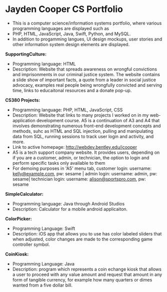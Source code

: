 # Jayden Cooper CS Portfolio
- This is a computer science/information systems portfolio, where various programming languages are displayed such as 
- PHP, HTML, JavaScript, Java, Swift, Python, and MySQL. 
- In addition to progamming langues, UI design mockups, user stories and other information system design elements are displayed.

**SupportingCulture:** 
  - Programming language: HTML
  - Description: Website that spreads awareness on wrongful convictions and imprisonments in our criminal justice system. The website contains
                 a slide show of important facts, a quote from a leader in social justice advocacy, examples real people being wrongfully 
                 convicted and serving time, links to educaitonal resources and a donate pop-up.
     
**CS380 Projects:** 
  - Programming language: PHP, HTML, JavaScript, CSS
  - Description: Website that links to many projects I worked on in my web-application development course. A5 is a continuation of A3 and A4 that involves                  demonstrating numerous front-end development concepts and methods, suhc as HTML and SQL injection, pulling and manipulating data from SQL,                    running sessions to track user login and activity, and more.
  - Link to active homepage: http://webdev.bentley.edu/jcooper
  - A5 is a tech support company website. It provides users, depending on if you are a customer, admin, or technician, the option to login and perform         specific tasks only available to them
  - For demoing purposes in 'A5' menu tab, customer login: username: kelly@example.com, pw: sesame |
                          admin login:  username: admin, pw: sesame|
                          technician login: username: alison@sportspro.com, pw: sesame
                        
  
  
**SimpleCalculator:** 
  - Programming language: Java through Android Studios
  - Description: Calculator for a mobile android applicaiton.
         
**ColorPicker:**
  - Programming Language: Swift
  - Description: iOS app that allows you to use has color labeled sliders that when adjusted, color changes are made to the corresponding game controller                   symbol.
  
**CoinKiosk:** 
  - Programming Language: Java
  - Description: program which represents a coin echange kiosk that allows a user to proceed with any value amount and request that amount in any form of                   tangible currency, for example how many quarters or dimes wanted from a five dollar bill.
